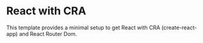 # React with CRA

This template provides a minimal setup to get React with CRA (create-react-app) and React Router Dom.
